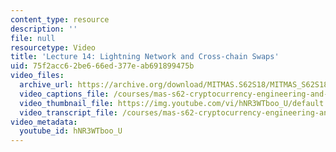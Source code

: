 ```yaml
---
content_type: resource
description: ''
file: null
resourcetype: Video
title: 'Lecture 14: Lightning Network and Cross-chain Swaps'
uid: 75f2acc6-2be6-66ed-377e-ab691899475b
video_files:
  archive_url: https://archive.org/download/MITMAS.S62S18/MITMAS_S62S18_lec14_300k.mp4
  video_captions_file: /courses/mas-s62-cryptocurrency-engineering-and-design-spring-2018/4d760bb6782b5371a6a2656b3c4beb08_hNR3WTboo_U.vtt
  video_thumbnail_file: https://img.youtube.com/vi/hNR3WTboo_U/default.jpg
  video_transcript_file: /courses/mas-s62-cryptocurrency-engineering-and-design-spring-2018/409ed0a6a44c4d326cea9441b869fc9b_hNR3WTboo_U.pdf
video_metadata:
  youtube_id: hNR3WTboo_U
---
```


